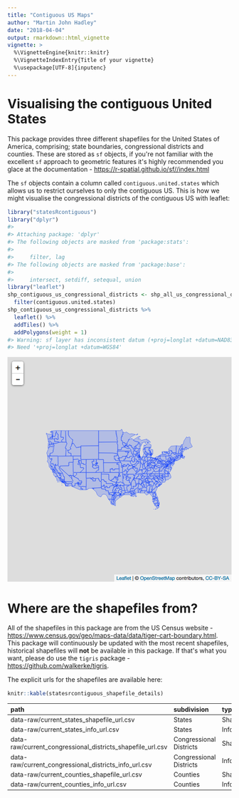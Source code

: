 ```yaml
---
title: "Contiguous US Maps"
author: "Martin John Hadley"
date: "2018-04-04"
output: rmarkdown::html_vignette
vignette: >
  %\VignetteEngine{knitr::knitr}
  %\VignetteIndexEntry{Title of your vignette}
  %\usepackage[UTF-8]{inputenc}
---
```




# Visualising the contiguous United States

This package provides three different shapefiles for the United States of America, comprising; state boundaries, congressional districts and counties. These are stored as `sf` objects, if you're not familiar with the excellent `sf` approach to geometric features it's highly recommended you glace at the documentation - https://r-spatial.github.io/sf//index.html

The `sf` objects contain a column called `contiguous.united.states` which allows us to restrict ourselves to only the contiguous US. This is how we might visualise the congressional districts of the contiguous US with leaflet:


```r
library("statesRcontiguous")
library("dplyr")
#> 
#> Attaching package: 'dplyr'
#> The following objects are masked from 'package:stats':
#> 
#>     filter, lag
#> The following objects are masked from 'package:base':
#> 
#>     intersect, setdiff, setequal, union
library("leaflet")
shp_contiguous_us_congressional_districts <- shp_all_us_congressional_districts %>%
  filter(contiguous.united.states)
shp_contiguous_us_congressional_districts %>%
  leaflet() %>%
  addTiles() %>%
  addPolygons(weight = 1)
#> Warning: sf layer has inconsistent datum (+proj=longlat +datum=NAD83 +no_defs).
#> Need '+proj=longlat +datum=WGS84'
```

![plot of chunk unnamed-chunk-2](figure/unnamed-chunk-2-1.png)

# Where are the shapefiles from?

All of the shapefiles in this package are from the US Census website - https://www.census.gov/geo/maps-data/data/tiger-cart-boundary.html. This package will continuously be updated with the most recent shapefiles, historical shapefiles will **not** be available in this package. If that's what you want, please do use the `tigris` package - https://github.com/walkerke/tigris.

The explicit urls for the shapefiles are available here:


```r
knitr::kable(statesrcontiguous_shapefile_details)
```



|path                                                       |subdivision             |type      | year|source                                                                   |
|:----------------------------------------------------------|:-----------------------|:---------|----:|:------------------------------------------------------------------------|
|data-raw/current_states_shapefile_url.csv                  |States                  |Shapefile | 2016|http://www2.census.gov/geo/tiger/GENZ2016/shp/cb_2016_us_state_20m.zip   |
|data-raw/current_states_info_url.csv                       |States                  |Info      | 2017|https://www2.census.gov/geo/tiger/TIGER2017/STATE/tl_2017_us_state.zip   |
|data-raw/current_congressional_districts_shapefile_url.csv |Congressional Districts |Shapefile | 2016|http://www2.census.gov/geo/tiger/GENZ2016/shp/cb_2016_us_cd115_20m.zip   |
|data-raw/current_congressional_districts_info_url.csv      |Congressional Districts |Info      | 2017|https://www2.census.gov/geo/tiger/TIGER2017/CD/tl_2017_us_cd115.zip      |
|data-raw/current_counties_shapefile_url.csv                |Counties                |Shapefile | 2016|http://www2.census.gov/geo/tiger/GENZ2016/shp/cb_2016_us_county_20m.zip  |
|data-raw/current_counties_info_url.csv                     |Counties                |Info      | 2017|https://www2.census.gov/geo/tiger/TIGER2017/COUNTY/tl_2017_us_county.zip |


